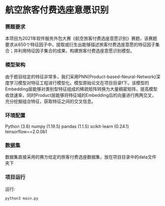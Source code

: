 # 航空旅客付费选座意愿识别
### 赛题要求
本项目为2021年软件服务外包大赛《航空旅客付费选座意愿识别》赛题，该赛题要求从650个特征因子中，提取或衍生出能够描述旅客付费选座意愿的特征因子集合；并利用特征因子集合的成果，构建旅客付费选座意愿识别模型。  

### 模型架构
由于题目给定的特征非常多，我们采用PNN(Product-based-Neural-Network)深度学习模型对特征工程进行模型化。模型原始论文在项目目录f下。该模型的Embedding层能够对类别型特征组成的稀疏矩阵转换为大量稠密矩阵，提高模型收敛速率，同时Product层能够将特征域的Embedding后的向量进行两两交叉，充分挖掘组合特征，获取特征之间的交叉信息。  

### 环境配置
Python (3.6)
numpy (1.19.5)
pandas (1.1.5)
scikit-learn (0.24.1)
tensorflow==2.0.0b1


### 数据集
数据集直接采用的赛方给定的旅客付费选座数据集，放在项目目录中的data文件夹下


### 项目运行
运行:
```
python3 main.py
```
